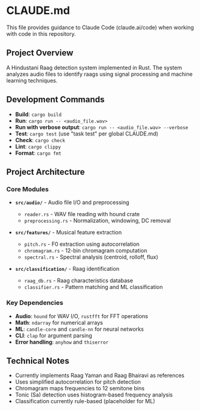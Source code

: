 # CLAUDE.md

This file provides guidance to Claude Code (claude.ai/code) when working with
code in this repository.

## Project Overview

A Hindustani Raag detection system implemented in Rust. The system analyzes
audio files to identify raags using signal processing and machine learning
techniques.

## Development Commands

- **Build**: `cargo build`
- **Run**: `cargo run -- <audio_file.wav>`
- **Run with verbose output**: `cargo run -- <audio_file.wav> --verbose`
- **Test**: `cargo test` (use "task test" per global CLAUDE.md)
- **Check**: `cargo check`
- **Lint**: `cargo clippy`
- **Format**: `cargo fmt`

## Project Architecture

### Core Modules

- **`src/audio/`** - Audio file I/O and preprocessing
  - `reader.rs` - WAV file reading with hound crate
  - `preprocessing.rs` - Normalization, windowing, DC removal

- **`src/features/`** - Musical feature extraction
  - `pitch.rs` - F0 extraction using autocorrelation
  - `chromagram.rs` - 12-bin chromagram computation
  - `spectral.rs` - Spectral analysis (centroid, rolloff, flux)

- **`src/classification/`** - Raag identification
  - `raag_db.rs` - Raag characteristics database
  - `classifier.rs` - Pattern matching and ML classification

### Key Dependencies

- **Audio**: `hound` for WAV I/O, `rustfft` for FFT operations
- **Math**: `ndarray` for numerical arrays
- **ML**: `candle-core` and `candle-nn` for neural networks
- **CLI**: `clap` for argument parsing
- **Error handling**: `anyhow` and `thiserror`

## Technical Notes

- Currently implements Raag Yaman and Raag Bhairavi as references
- Uses simplified autocorrelation for pitch detection
- Chromagram maps frequencies to 12 semitone bins
- Tonic (Sa) detection uses histogram-based frequency analysis
- Classification currently rule-based (placeholder for ML)